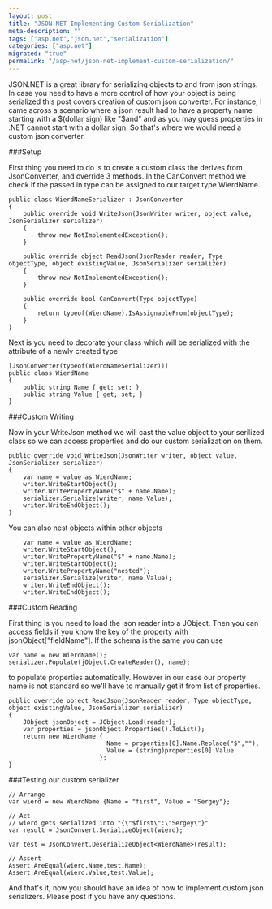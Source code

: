 ```yaml
---
layout: post
title: "JSON.NET Implementing Custom Serialization"
meta-description: ""
tags: ["asp.net","json.net","serialization"]
categories: ["asp.net"]
migrated: "true"
permalink: "/asp-net/json-net-implement-custom-serialization/"
---
```

JSON.NET is a great library for serializing objects to and from json strings. In case you need to have a more control of how your object is being serialized this post covers creation of custom json converter. For instance, I came across a scenario where a json result had to have a property name starting with a $(dollar sign) like "$and" and as you may guess properties in .NET cannot start with a dollar sign. So that's where we would need a custom json converter.

###Setup

First thing you need to do is to create a custom class the derives from JsonConverter, and override 3 methods. In the CanConvert method we check if the passed in type can be assigned to our target type WierdName.

    public class WierdNameSerializer : JsonConverter
    {
        public override void WriteJson(JsonWriter writer, object value, JsonSerializer serializer)
        {
            throw new NotImplementedException();
        }

        public override object ReadJson(JsonReader reader, Type objectType, object existingValue, JsonSerializer serializer)
        {
            throw new NotImplementedException();
        }

        public override bool CanConvert(Type objectType)
        {
            return typeof(WierdName).IsAssignableFrom(objectType);
        }
    }


Next is you need to decorate your class which will be serialized with the attribute of a newly created type

    [JsonConverter(typeof(WierdNameSerializer))]
    public class WierdName
    {
        public string Name { get; set; }
        public string Value { get; set; }
    }

###Custom Writing

Now in your WriteJson method we will cast the value object to your serilized class so we can access properties and do our custom serialization on them.

    public override void WriteJson(JsonWriter writer, object value, JsonSerializer serializer)
    {
        var name = value as WierdName;
        writer.WriteStartObject();
        writer.WritePropertyName("$" + name.Name);
        serializer.Serialize(writer, name.Value);
        writer.WriteEndObject();
    }

You can also nest objects within other objects

        var name = value as WierdName;
        writer.WriteStartObject();
        writer.WritePropertyName("$" + name.Name);
        writer.WriteStartObject();
        writer.WritePropertyName("nested");
        serializer.Serialize(writer, name.Value);
        writer.WriteEndObject();
        writer.WriteEndObject();

###Custom Reading

First thing is you need to load the json reader into a JObject. Then you can access fields if you know the key of the property with jsonObject["fieldName"]. If the schema is the same you can use 

    var name = new WierdName(); 
    serializer.Populate(jObject.CreateReader(), name); 

to populate properties automatically. However in our case our property name is not standard so we'll have to manually get it from list of properties. 

    public override object ReadJson(JsonReader reader, Type objectType, 
    object existingValue, JsonSerializer serializer)
    {
        JObject jsonObject = JObject.Load(reader);
        var properties = jsonObject.Properties().ToList();    
        return new WierdName { 
                               Name = properties[0].Name.Replace("$",""), 
                               Value = (string)properties[0].Value 
                             };
    }

###Testing our custom serializer

    // Arrange
    var wierd = new WierdName {Name = "first", Value = "Sergey"};

    // Act
    // wierd gets serialized into "{\"$first\":\"Sergey\"}"
    var result = JsonConvert.SerializeObject(wierd); 

    var test = JsonConvert.DeserializeObject<WierdName>(result);

    // Assert
    Assert.AreEqual(wierd.Name,test.Name);
    Assert.AreEqual(wierd.Value,test.Value);

And that's it, now you should have an idea of how to implement custom json serializers. Please post if you have any questions. 